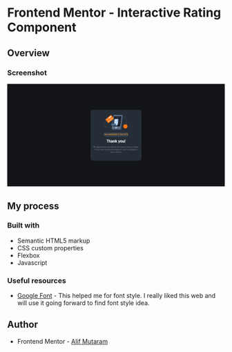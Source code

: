 # Frontend Mentor - Interactive Rating Component

## Overview

### Screenshot

![](./images/ss-rating.png)

## My process

### Built with

- Semantic HTML5 markup
- CSS custom properties
- Flexbox
- Javascript

### Useful resources

- [Google Font](https://fonts.google.com/) - This helped me for font style. I really liked this web and will use it going forward to find font style idea.

## Author

- Frontend Mentor - [Alif Mutaram](https://www.frontendmentor.io/profile/alifmutaram)
